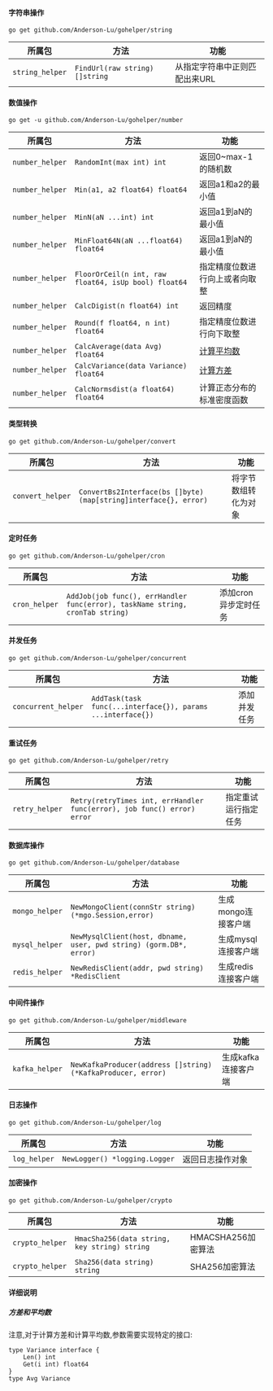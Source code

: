 #### 字符串操作

```shell
go get github.com/Anderson-Lu/gohelper/string
```

|所属包|方法|功能|
|-----|-----|-----|
|`string_helper`|`FindUrl(raw string) []string`|从指定字符串中正则匹配出来URL|

#### 数值操作

```shell
go get -u github.com/Anderson-Lu/gohelper/number
```

|所属包|方法|功能|
|-----|-----|-----|
|`number_helper`|`RandomInt(max int) int`|返回0~max-1的随机数|
|`number_helper`|`Min(a1, a2 float64) float64`|返回a1和a2的最小值|
|`number_helper`|`MinN(aN ...int) int`|返回a1到aN的最小值|
|`number_helper`|`MinFloat64N(aN ...float64) float64`|返回a1到aN的最小值|
|`number_helper`|`FloorOrCeil(n int, raw float64, isUp bool) float64 `|指定精度位数进行向上或者向取整|
|`number_helper`|`CalcDigist(n float64) int`|返回精度|
|`number_helper`|`Round(f float64, n int) float64`|指定精度位数进行向下取整|
|`number_helper`|`CalcAverage(data Avg) float64`|[计算平均数](#方差和平均数)|
|`number_helper`|`CalcVariance(data Variance) float64`|[计算方差](#方差和平均数)|
|`number_helper`|`CalcNormsdist(a float64) float64`|计算正态分布的标准密度函数|

#### 类型转换

```shell
go get github.com/Anderson-Lu/gohelper/convert
```

|所属包|方法|功能|
|-----|-----|-----|
|`convert_helper`|`ConvertBs2Interface(bs []byte) (map[string]interface{}, error)`|将字节数组转化为对象|

#### 定时任务

```shell
go get github.com/Anderson-Lu/gohelper/cron
```

|所属包|方法|功能|
|-----|-----|-----|
|`cron_helper`|`AddJob(job func(), errHandler func(error), taskName string, cronTab string)`|添加cron异步定时任务|

#### 并发任务

```shell
go get github.com/Anderson-Lu/gohelper/concurrent
```

|所属包|方法|功能|
|-----|-----|-----|
|`concurrent_helper`|`AddTask(task func(...interface{}), params ...interface{})`|添加并发任务|

#### 重试任务

```shell
go get github.com/Anderson-Lu/gohelper/retry
```

|所属包|方法|功能|
|-----|-----|-----|
|`retry_helper`|`Retry(retryTimes int, errHandler func(error), job func() error) error`|指定重试运行指定任务|

#### 数据库操作

```shell
go get github.com/Anderson-Lu/gohelper/database
```

|所属包|方法|功能|
|-----|-----|-----|
|`mongo_helper`|`NewMongoClient(connStr string) (*mgo.Session,error)`|生成mongo连接客户端|
|`mysql_helper`|`NewMysqlClient(host, dbname, user, pwd string) (gorm.DB*, error)`|生成mysql连接客户端|
|`redis_helper`|`NewRedisClient(addr, pwd string) *RedisClient `|生成redis连接客户端|

#### 中间件操作

```shell
go get github.com/Anderson-Lu/gohelper/middleware
```

|所属包|方法|功能|
|-----|-----|-----|
|`kafka_helper`|`NewKafkaProducer(address []string) (*KafkaProducer, error)`|生成kafka连接客户端|

#### 日志操作

```shell
go get github.com/Anderson-Lu/gohelper/log
```

|所属包|方法|功能|
|-----|-----|-----|
|`log_helper`|`NewLogger() *logging.Logger`|返回日志操作对象|

#### 加密操作

```shell
go get github.com/Anderson-Lu/gohelper/crypto
```

|所属包|方法|功能|
|-----|-----|-----|
|`crypto_helper`|`HmacSha256(data string, key string) string`|HMACSHA256加密算法|
|`crypto_helper`|`Sha256(data string) string`|SHA256加密算法|

#### 详细说明

##### 方差和平均数

注意,对于计算方差和计算平均数,参数需要实现特定的接口:

```golang
type Variance interface {
	Len() int
	Get(i int) float64
}
type Avg Variance
```